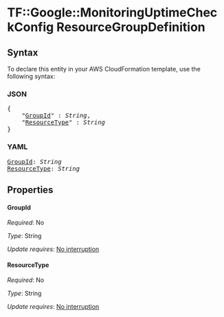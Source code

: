 # TF::Google::MonitoringUptimeCheckConfig ResourceGroupDefinition

## Syntax

To declare this entity in your AWS CloudFormation template, use the following syntax:

### JSON

<pre>
{
    "<a href="#groupid" title="GroupId">GroupId</a>" : <i>String</i>,
    "<a href="#resourcetype" title="ResourceType">ResourceType</a>" : <i>String</i>
}
</pre>

### YAML

<pre>
<a href="#groupid" title="GroupId">GroupId</a>: <i>String</i>
<a href="#resourcetype" title="ResourceType">ResourceType</a>: <i>String</i>
</pre>

## Properties

#### GroupId

_Required_: No

_Type_: String

_Update requires_: [No interruption](https://docs.aws.amazon.com/AWSCloudFormation/latest/UserGuide/using-cfn-updating-stacks-update-behaviors.html#update-no-interrupt)

#### ResourceType

_Required_: No

_Type_: String

_Update requires_: [No interruption](https://docs.aws.amazon.com/AWSCloudFormation/latest/UserGuide/using-cfn-updating-stacks-update-behaviors.html#update-no-interrupt)

